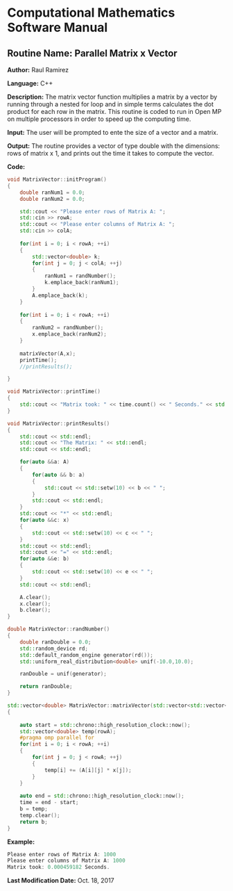 # Computational Mathematics Software Manual

## **Routine Name:** Parallel Matrix x Vector

**Author:** Raul Ramirez

**Language:** C++

**Description:** The matrix vector function multiplies a matrix by a vector by running through a nested for loop and in simple terms calculates the dot product for each row in the matrix. This routine is coded to run in Open MP on multiple processors in order to speed up the computing time. 

**Input:**  The user will be prompted to ente the size of a vector and a matrix. 

**Output:** The routine provides a vector of type double with the dimensions: rows of matrix x 1, and prints out the time it takes to compute the vector.

**Code:**
```C++
void MatrixVector::initProgram()
{
	double ranNum1 = 0.0;
	double ranNum2 = 0.0;

	std::cout << "Please enter rows of Matrix A: ";
	std::cin >> rowA;
	std::cout << "Please enter columns of Matrix A: ";
	std::cin >> colA;
	
	for(int i = 0; i < rowA; ++i)
	{
		std::vector<double> k;
		for(int j = 0; j < colA; ++j)
		{
			ranNum1 = randNumber();
			k.emplace_back(ranNum1);
		}
		A.emplace_back(k);
	}
	
	for(int i = 0; i < rowA; ++i)
	{
		ranNum2 = randNumber();
		x.emplace_back(ranNum2);
	}
	
	matrixVector(A,x);
	printTime();		
	//printResults();		

}

void MatrixVector::printTime()
{
	std::cout << "Matrix took: " << time.count() << " Seconds." << std::endl;
}

void MatrixVector::printResults()
{
	std::cout << std::endl;
	std::cout << "The Matrix: " << std::endl;
	std::cout << std::endl;

	for(auto &&a: A)
	{
		for(auto && b: a)
		{
			std::cout << std::setw(10) << b << " ";
		}
		std::cout << std::endl;
	}
	std::cout << "*" << std::endl;
	for(auto &&c: x)
	{
		std::cout << std::setw(10) << c << " ";
	}
	std::cout << std::endl;
	std::cout << "=" << std::endl;
	for(auto &&e: b)
	{
		std::cout << std::setw(10) << e << " ";
	}
	std::cout << std::endl;

	A.clear();
	x.clear();
	b.clear();
}

double MatrixVector::randNumber()
{
	double ranDouble = 0.0;
	std::random_device rd;
	std::default_random_engine generator(rd());
	std::uniform_real_distribution<double> unif(-10.0,10.0);

	ranDouble = unif(generator);

	return ranDouble;
}

std::vector<double> MatrixVector::matrixVector(std::vector<std::vector<double> > &A, std::vector<double> &x)
{
	
	auto start = std::chrono::high_resolution_clock::now();
	std::vector<double> temp(rowA);
	#pragma omp parallel for
	for(int i = 0; i < rowA; ++i)
	{
		for(int j = 0; j < rowA; ++j)
		{
			temp[i] += (A[i][j] * x[j]);
		}
	}
	
	auto end = std::chrono::high_resolution_clock::now();
	time = end - start;
	b = temp;	
	temp.clear();
	return b;
}
```

**Example:**
```C++
Please enter rows of Matrix A: 1000
Please enter columns of Matrix A: 1000
Matrix took: 0.000459182 Seconds.  
```

**Last Modification Date:** Oct. 18, 2017
